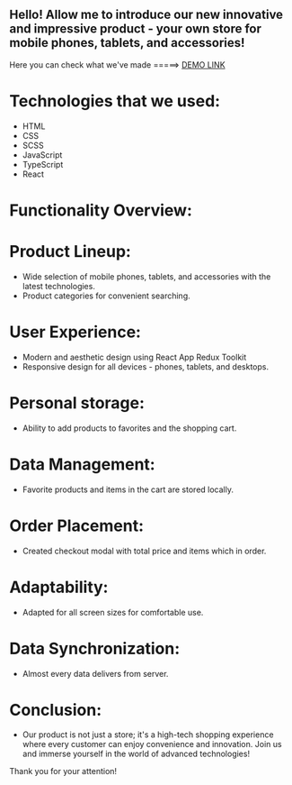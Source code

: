 ## Hello! Allow me to introduce our new innovative and impressive product - your own store for mobile phones, tablets, and accessories!

Here you can check what we've made =====> [DEMO LINK](https://mythic-minds-alliance.github.io/gadjets_store_client/)

# Technologies that we used:
- HTML 
- CSS
- SCSS
- JavaScript
- TypeScript
- React

# Functionality Overview:
# Product Lineup:
- Wide selection of mobile phones, tablets, and accessories with the latest technologies.
- Product categories for convenient searching.

# User Experience:
- Modern and aesthetic design using React App Redux Toolkit
- Responsive design for all devices - phones, tablets, and desktops.

# Personal storage:
- Ability to add products to favorites and the shopping cart.

# Data Management:
- Favorite products and items in the cart are stored locally.

# Order Placement:
- Created checkout modal with total price and items which in order.

# Adaptability:
- Adapted for all screen sizes for comfortable use.

# Data Synchronization:
- Almost every data delivers from server.

# Conclusion:
- Our product is not just a store; it's a high-tech shopping experience where every customer can enjoy convenience and innovation. Join us and immerse yourself in the world of advanced technologies!

Thank you for your attention!